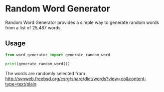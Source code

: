 # Random Word Generator

Random Word Generator provides a simple way to generate random words from a list of 25,487 words. 


## Usage

```python
from word_generator import generate_random_word

print(generate_random_word())
```

The words are randomly selected from http://svnweb.freebsd.org/csrg/share/dict/words?view=co&content-type=text/plain